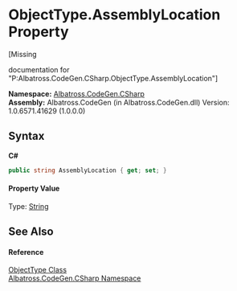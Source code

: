 # ObjectType.AssemblyLocation Property 
 

\[Missing <summary> documentation for "P:Albatross.CodeGen.CSharp.ObjectType.AssemblyLocation"\]

**Namespace:**&nbsp;<a href="75D6657F">Albatross.CodeGen.CSharp</a><br />**Assembly:**&nbsp;Albatross.CodeGen (in Albatross.CodeGen.dll) Version: 1.0.6571.41629 (1.0.0.0)

## Syntax

**C#**<br />
``` C#
public string AssemblyLocation { get; set; }
```


#### Property Value
Type: <a href="http://msdn2.microsoft.com/en-us/library/s1wwdcbf" target="_blank">String</a>

## See Also


#### Reference
<a href="F5A8AC2F">ObjectType Class</a><br /><a href="75D6657F">Albatross.CodeGen.CSharp Namespace</a><br />